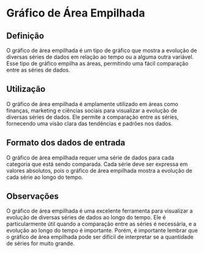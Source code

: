 # Gráfico de Área Empilhada

<Badge type="tip" text="composição" />

## Definição
O gráfico de área empilhada é um tipo de gráfico que mostra a evolução de 
diversas séries de dados em relação ao tempo ou a alguma outra variável. Esse 
tipo de gráfico empilha as áreas, permitindo uma fácil comparação entre as 
séries de dados.

## Utilização
O gráfico de área empilhada é amplamente utilizado em áreas como finanças, 
marketing e ciências sociais para visualizar a evolução de diversas séries de 
dados. Ele permite a comparação entre as séries, fornecendo uma visão clara 
das tendências e padrões nos dados.

## Formato dos dados de entrada
O gráfico de área empilhada requer uma série de dados para cada categoria que 
está sendo comparada. Cada série deve ser expressa em valores absolutos, pois 
o gráfico de área empilhada mostra a evolução de cada série ao longo do tempo.

## Observações
O gráfico de área empilhada é uma excelente ferramenta para visualizar a 
evolução de diversas séries de dados ao longo do tempo. Ele é particularmente 
útil quando a comparação entre as séries é necessária, e a evolução ao longo 
do tempo é importante. Porém, é importante lembrar que o gráfico de área 
empilhada pode ser difícil de interpretar se a quantidade de séries for 
muito grande.
